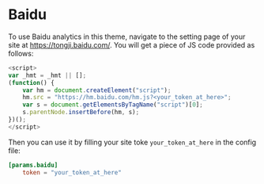 # Baidu

To use Baidu analytics in this theme, navigate to the setting page of your
site at <https://tongji.baidu.com/>. You will get a piece of JS code provided
as follows:

```js
<script>
var _hmt = _hmt || [];
(function() {
    var hm = document.createElement("script");
    hm.src = "https://hm.baidu.com/hm.js?<your_token_at_here>";
    var s = document.getElementsByTagName("script")[0]; 
    s.parentNode.insertBefore(hm, s);
})();
</script>
```

Then you can use it by filling your site toke `your_token_at_here` in the
config file:

```toml
[params.baidu]
    token = "your_token_at_here"
```
